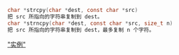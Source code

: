 ```c
char *strcpy(char *dest, const char *src)
把 src 所指向的字符串复制到 dest。
char *strncpy(char *dest, const char *src, size_t n)
把 src 所指向的字符串复制到 dest，最多复制 n 个字符。
```

["实例"](../2.复制/test)